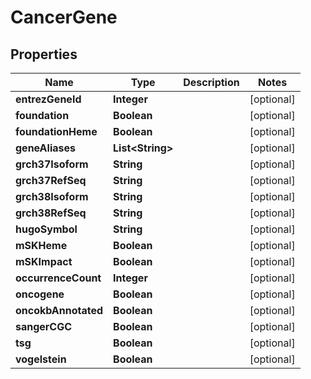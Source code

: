 
# CancerGene

## Properties
Name | Type | Description | Notes
------------ | ------------- | ------------- | -------------
**entrezGeneId** | **Integer** |  |  [optional]
**foundation** | **Boolean** |  |  [optional]
**foundationHeme** | **Boolean** |  |  [optional]
**geneAliases** | **List&lt;String&gt;** |  |  [optional]
**grch37Isoform** | **String** |  |  [optional]
**grch37RefSeq** | **String** |  |  [optional]
**grch38Isoform** | **String** |  |  [optional]
**grch38RefSeq** | **String** |  |  [optional]
**hugoSymbol** | **String** |  |  [optional]
**mSKHeme** | **Boolean** |  |  [optional]
**mSKImpact** | **Boolean** |  |  [optional]
**occurrenceCount** | **Integer** |  |  [optional]
**oncogene** | **Boolean** |  |  [optional]
**oncokbAnnotated** | **Boolean** |  |  [optional]
**sangerCGC** | **Boolean** |  |  [optional]
**tsg** | **Boolean** |  |  [optional]
**vogelstein** | **Boolean** |  |  [optional]



